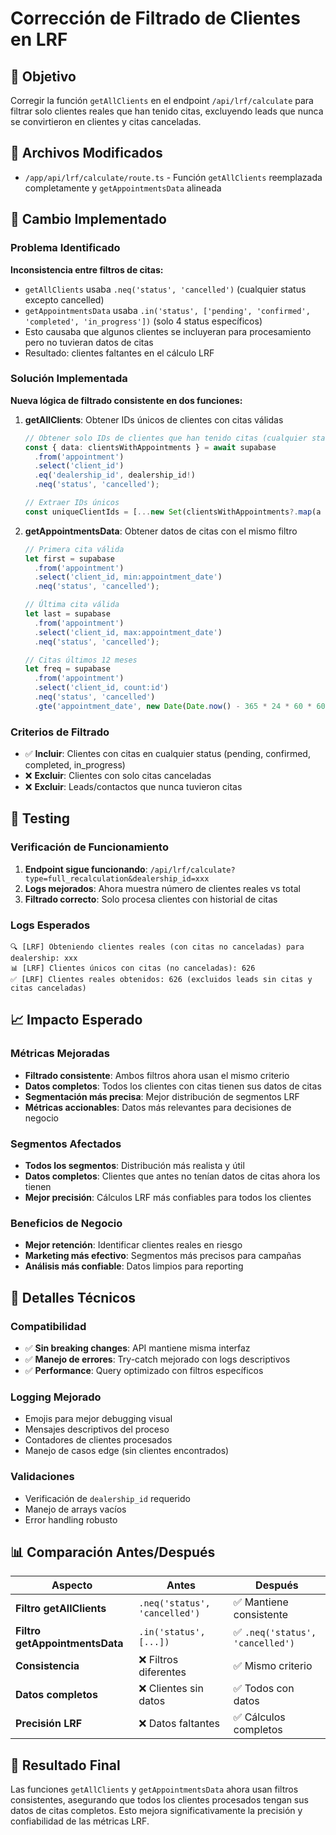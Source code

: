# Corrección de Filtrado de Clientes en LRF

## 🎯 Objetivo
Corregir la función `getAllClients` en el endpoint `/api/lrf/calculate` para filtrar solo clientes reales que han tenido citas, excluyendo leads que nunca se convirtieron en clientes y citas canceladas.

## 📁 Archivos Modificados
- `/app/api/lrf/calculate/route.ts` - Función `getAllClients` reemplazada completamente y `getAppointmentsData` alineada

## 🚀 Cambio Implementado

### Problema Identificado
**Inconsistencia entre filtros de citas:**
- `getAllClients` usaba `.neq('status', 'cancelled')` (cualquier status excepto cancelled)
- `getAppointmentsData` usaba `.in('status', ['pending', 'confirmed', 'completed', 'in_progress'])` (solo 4 status específicos)
- Esto causaba que algunos clientes se incluyeran para procesamiento pero no tuvieran datos de citas
- Resultado: clientes faltantes en el cálculo LRF

### Solución Implementada
**Nueva lógica de filtrado consistente en dos funciones:**

1. **getAllClients**: Obtener IDs únicos de clientes con citas válidas
   ```typescript
   // Obtener solo IDs de clientes que han tenido citas (cualquier status excepto cancelled)
   const { data: clientsWithAppointments } = await supabase
     .from('appointment')
     .select('client_id')
     .eq('dealership_id', dealership_id!)
     .neq('status', 'cancelled');
   
   // Extraer IDs únicos
   const uniqueClientIds = [...new Set(clientsWithAppointments?.map(a => a.client_id) || [])];
   ```

2. **getAppointmentsData**: Obtener datos de citas con el mismo filtro
   ```typescript
   // Primera cita válida
   let first = supabase
     .from('appointment')
     .select('client_id, min:appointment_date')
     .neq('status', 'cancelled');
   
   // Última cita válida  
   let last = supabase
     .from('appointment')
     .select('client_id, max:appointment_date')
     .neq('status', 'cancelled');
   
   // Citas últimos 12 meses
   let freq = supabase
     .from('appointment')
     .select('client_id, count:id')
     .neq('status', 'cancelled')
     .gte('appointment_date', new Date(Date.now() - 365 * 24 * 60 * 60 * 1000).toISOString().split('T')[0]);
   ```

### Criterios de Filtrado
- ✅ **Incluir**: Clientes con citas en cualquier status (pending, confirmed, completed, in_progress)
- ❌ **Excluir**: Clientes con solo citas canceladas
- ❌ **Excluir**: Leads/contactos que nunca tuvieron citas

## 🧪 Testing

### Verificación de Funcionamiento
1. **Endpoint sigue funcionando**: `/api/lrf/calculate?type=full_recalculation&dealership_id=xxx`
2. **Logs mejorados**: Ahora muestra número de clientes reales vs total
3. **Filtrado correcto**: Solo procesa clientes con historial de citas

### Logs Esperados
```
🔍 [LRF] Obteniendo clientes reales (con citas no canceladas) para dealership: xxx
📊 [LRF] Clientes únicos con citas (no canceladas): 626
✅ [LRF] Clientes reales obtenidos: 626 (excluidos leads sin citas y citas canceladas)
```

## 📈 Impacto Esperado

### Métricas Mejoradas
- **Filtrado consistente**: Ambos filtros ahora usan el mismo criterio
- **Datos completos**: Todos los clientes con citas tienen sus datos de citas
- **Segmentación más precisa**: Mejor distribución de segmentos LRF
- **Métricas accionables**: Datos más relevantes para decisiones de negocio

### Segmentos Afectados
- **Todos los segmentos**: Distribución más realista y útil
- **Datos completos**: Clientes que antes no tenían datos de citas ahora los tienen
- **Mejor precisión**: Cálculos LRF más confiables para todos los clientes

### Beneficios de Negocio
- **Mejor retención**: Identificar clientes reales en riesgo
- **Marketing más efectivo**: Segmentos más precisos para campañas
- **Análisis más confiable**: Datos limpios para reporting

## 🔧 Detalles Técnicos

### Compatibilidad
- ✅ **Sin breaking changes**: API mantiene misma interfaz
- ✅ **Manejo de errores**: Try-catch mejorado con logs descriptivos
- ✅ **Performance**: Query optimizado con filtros específicos

### Logging Mejorado
- Emojis para mejor debugging visual
- Mensajes descriptivos del proceso
- Contadores de clientes procesados
- Manejo de casos edge (sin clientes encontrados)

### Validaciones
- Verificación de `dealership_id` requerido
- Manejo de arrays vacíos
- Error handling robusto

## 📊 Comparación Antes/Después

| Aspecto | Antes | Después |
|---------|-------|---------|
| **Filtro getAllClients** | `.neq('status', 'cancelled')` | ✅ Mantiene consistente |
| **Filtro getAppointmentsData** | `.in('status', [...])` | ✅ `.neq('status', 'cancelled')` |
| **Consistencia** | ❌ Filtros diferentes | ✅ Mismo criterio |
| **Datos completos** | ❌ Clientes sin datos | ✅ Todos con datos |
| **Precisión LRF** | ❌ Datos faltantes | ✅ Cálculos completos |

## 🎯 Resultado Final
Las funciones `getAllClients` y `getAppointmentsData` ahora usan filtros consistentes, asegurando que todos los clientes procesados tengan sus datos de citas completos. Esto mejora significativamente la precisión y confiabilidad de las métricas LRF. 